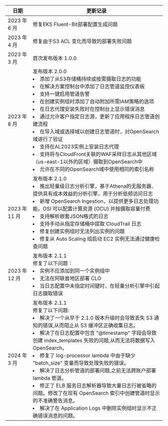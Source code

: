 | 日期         | 更新记录           |
|---------------|-------------------|
| 2023 年 6 月 | 修复EKS Fluent-Bit部署配置生成问题 |
| 2023 年 4 月 | 修复由于S3 ACL 变化而导致的部署失败问题 |
| 2023 年 3 月 | 首次发布版本 1.0.0 |
| 2023 年 8 月 | 发布版本 2.0.0</br> <li> 添加了从S3存储桶持续或按需摄取日志的功能</br> <li> 在解决方案控制台中添加了日志管道监控仪表板</br> <li>支持一键启用管道告警</br> <li> 在创建实例组时添加了自动附加所需IAM策略的选项</br> <li> 在日志代理安装失败时在控制台上显示错误消息</br> <li> 通过允许客户指定日志源，更新了应用程序日志管道创建流程</br> <li> 在导入域或选择域以创建日志管道时，对OpenSearch域进行了验证</br> <li> 支持在AL2023实例上安装日志代理</br> <li> 支持将与CloudFront关联的WAF采样日志从其他区域（us-east-1以外的区域）摄取到OpenSearch中</br> <li> 允许在不同的OpenSearch域中使用相同的索引名称</br>|
| 2023 年 11 月 |  发布版本 2.1.0</br><li> 推出轻量级日志分析引擎，基于Athena的无服务器、提供具有成本效益的分析引擎，用于分析低频访问日志     </br><li>新增 OpenSearch Ingestion，以提供更多日志处理功能。OSI 可以配置计算资源 (OCU) 并按摄取容量付费 </br>  <li> 支持解析嵌套JSON格式的日志 </br> <li>  支持手动从指定存储桶中提取 CloudTrail 日志   </br> <li>修复创建实例组时无法列出实例的问题 </br> <li> 修复从 Auto Scaling 组启动 EC2 实例无法通过健康检查问题       |
| 2023 年 12 月 |  发布版本 2.1.1</br>修复了以下问题：<li> 实例不应添加到同一个实例组中     </br><li>无法在阿联酋地区部署 CLO</br>  <li> 当日志配置中未指定时间键时，在轻量分析引擎中引起日志摄取错误 </br>        |
|2024 年 3 月 |  发布版本 2.1.1</br>修复了以下问题: <li>解决了一个从早于 2.1.0 版本升级时会导致丢失 S3 通知的错误,从而阻止从 S3 缓冲区正确收集日志。</li> <li>解决了在日志配置中包含 "@timestamp" 字段会导致创建 index_templates 失败的问题,从而无法将数据写入 OpenSearch。</li> <li>修复了 log-processor lambda 中由于缺少 "batch_size" 变量而导致处理失败的错误。</li> <li>解决了日志分析管道的部署问题,之前无法跨账户部署 lambda 管道。</li> <li>修正了 ELB 服务日志解析器导致大量日志行被省略的问题。修改了在现有 OpenSearch 索引中创建管道时显示的不准确警告消息。</li> <li>解决了在 Application Logs 中删除实例组时显示不正确错误消息的问题。</li>     